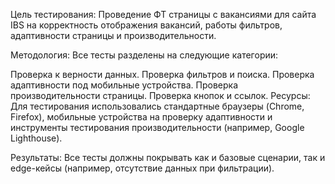 Цель тестирования: Проведение ФТ страницы с вакансиями для сайта IBS на корректность отображения вакансий, работы фильтров, адаптивности страницы и производительности.

Методология: Все тесты разделены на следующие категории:

Проверка к верности данных.
Проверка фильтров и поиска.
Проверка адаптивности под мобильные устройства.
Проверка производительности страницы.
Проверка кнопок и ссылок.
Ресурсы: Для тестирования использовались стандартные браузеры (Chrome, Firefox), мобильные устройства на проверку адаптивности и инструменты тестирования производительности (например, Google Lighthouse).

Результаты: Все тесты должны покрывать как и базовые сценарии, так и edge-кейсы (например, отсутствие данных при фильтрации).
